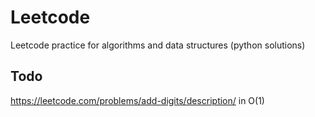 # Leetcode

Leetcode practice for algorithms and data structures (python solutions)

## Todo

https://leetcode.com/problems/add-digits/description/ in O(1)  
